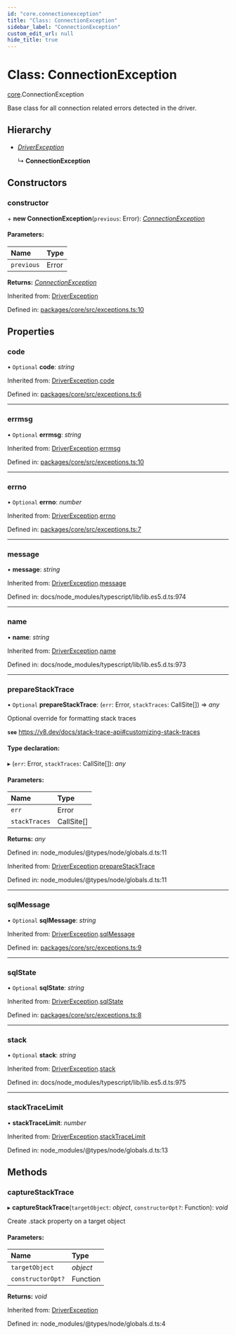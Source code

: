 ```yaml
---
id: "core.connectionexception"
title: "Class: ConnectionException"
sidebar_label: "ConnectionException"
custom_edit_url: null
hide_title: true
---
```


# Class: ConnectionException

[core](../modules/core.md).ConnectionException

Base class for all connection related errors detected in the driver.

## Hierarchy

* [*DriverException*](core.driverexception.md)

  ↳ **ConnectionException**

## Constructors

### constructor

\+ **new ConnectionException**(`previous`: Error): [*ConnectionException*](core.connectionexception.md)

#### Parameters:

Name | Type |
:------ | :------ |
`previous` | Error |

**Returns:** [*ConnectionException*](core.connectionexception.md)

Inherited from: [DriverException](core.driverexception.md)

Defined in: [packages/core/src/exceptions.ts:10](https://github.com/mikro-orm/mikro-orm/blob/bcf1a0899b/packages/core/src/exceptions.ts#L10)

## Properties

### code

• `Optional` **code**: *string*

Inherited from: [DriverException](core.driverexception.md).[code](core.driverexception.md#code)

Defined in: [packages/core/src/exceptions.ts:6](https://github.com/mikro-orm/mikro-orm/blob/bcf1a0899b/packages/core/src/exceptions.ts#L6)

___

### errmsg

• `Optional` **errmsg**: *string*

Inherited from: [DriverException](core.driverexception.md).[errmsg](core.driverexception.md#errmsg)

Defined in: [packages/core/src/exceptions.ts:10](https://github.com/mikro-orm/mikro-orm/blob/bcf1a0899b/packages/core/src/exceptions.ts#L10)

___

### errno

• `Optional` **errno**: *number*

Inherited from: [DriverException](core.driverexception.md).[errno](core.driverexception.md#errno)

Defined in: [packages/core/src/exceptions.ts:7](https://github.com/mikro-orm/mikro-orm/blob/bcf1a0899b/packages/core/src/exceptions.ts#L7)

___

### message

• **message**: *string*

Inherited from: [DriverException](core.driverexception.md).[message](core.driverexception.md#message)

Defined in: docs/node_modules/typescript/lib/lib.es5.d.ts:974

___

### name

• **name**: *string*

Inherited from: [DriverException](core.driverexception.md).[name](core.driverexception.md#name)

Defined in: docs/node_modules/typescript/lib/lib.es5.d.ts:973

___

### prepareStackTrace

• `Optional` **prepareStackTrace**: (`err`: Error, `stackTraces`: CallSite[]) => *any*

Optional override for formatting stack traces

**`see`** https://v8.dev/docs/stack-trace-api#customizing-stack-traces

#### Type declaration:

▸ (`err`: Error, `stackTraces`: CallSite[]): *any*

#### Parameters:

Name | Type |
:------ | :------ |
`err` | Error |
`stackTraces` | CallSite[] |

**Returns:** *any*

Defined in: node_modules/@types/node/globals.d.ts:11

Inherited from: [DriverException](core.driverexception.md).[prepareStackTrace](core.driverexception.md#preparestacktrace)

Defined in: node_modules/@types/node/globals.d.ts:11

___

### sqlMessage

• `Optional` **sqlMessage**: *string*

Inherited from: [DriverException](core.driverexception.md).[sqlMessage](core.driverexception.md#sqlmessage)

Defined in: [packages/core/src/exceptions.ts:9](https://github.com/mikro-orm/mikro-orm/blob/bcf1a0899b/packages/core/src/exceptions.ts#L9)

___

### sqlState

• `Optional` **sqlState**: *string*

Inherited from: [DriverException](core.driverexception.md).[sqlState](core.driverexception.md#sqlstate)

Defined in: [packages/core/src/exceptions.ts:8](https://github.com/mikro-orm/mikro-orm/blob/bcf1a0899b/packages/core/src/exceptions.ts#L8)

___

### stack

• `Optional` **stack**: *string*

Inherited from: [DriverException](core.driverexception.md).[stack](core.driverexception.md#stack)

Defined in: docs/node_modules/typescript/lib/lib.es5.d.ts:975

___

### stackTraceLimit

• **stackTraceLimit**: *number*

Inherited from: [DriverException](core.driverexception.md).[stackTraceLimit](core.driverexception.md#stacktracelimit)

Defined in: node_modules/@types/node/globals.d.ts:13

## Methods

### captureStackTrace

▸ **captureStackTrace**(`targetObject`: *object*, `constructorOpt?`: Function): *void*

Create .stack property on a target object

#### Parameters:

Name | Type |
:------ | :------ |
`targetObject` | *object* |
`constructorOpt?` | Function |

**Returns:** *void*

Inherited from: [DriverException](core.driverexception.md)

Defined in: node_modules/@types/node/globals.d.ts:4
